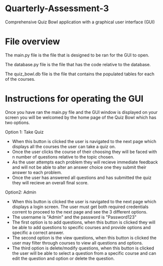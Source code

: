 # Quarterly-Assessment-3

Comprehensive Quiz Bowl application with a graphical user interface (GUI)

# File overview

The main.py file is the file that is designed to be ran for the GUI to open.

The database.py file is the file that has the code relative to the database.

The quiz_bowl.db file is the file that contains the populated tables for each of the courses.

# Instructions for operating the GUI

Once you have ran the main.py file and the GUI window is displayed on your screen you will be welcomed by the home page of the Quiz Bowl which has two options.

Option 1: Take Quiz
- When this button is clicked the user is navigated to the next page which displays all the courses the user can take a quiz on. 
- Once the user clicks the course of their choosing they will be faced with n number of questions relative to the topic chosen.
- As the user attempts each problem they will recieve immediate feedback and will not be able to alter an answer choice one they submit their answer to each problem.
- Once the user has answered all questions and has submitted the quiz they will recieve an overall final score.

Option2: Admin
- When this button is clicked the user is navigated to the next page which displays a login screen. The user must get both required credentials corrent to proceed to the next page and see the 3 different options.
- The username is "Admin" and the password is "Password123"
- The first option is to add questions, when this button is clicked they will be able to add questions to specific courses and provide options and specific a correct answer. 
- The second option is the view questions, when this button is clicked the user may filter through courses to view all questions and options.
- The third option is delete/modify questions, when this button is clicked the user will be able to select a question from a specific course and can edit the question and option or delete the question.

